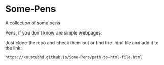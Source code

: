 # Some-Pens
A collection of some pens

Pens, if you don't know are simple webpages.

Just clone the repo and check them out or
find the .html file and add it to the link:

```
https://kaustubhd.github.io/Some-Pens/path-to-html-file.html

```
